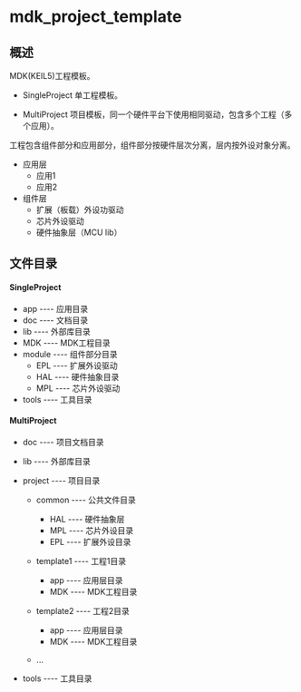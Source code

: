 # mdk_project_template

## 概述
MDK(KEIL5)工程模板。
- SingleProject
    单工程模板。

- MultiProject
    项目模板，同一个硬件平台下使用相同驱动，包含多个工程（多个应用）。

工程包含组件部分和应用部分，组件部分按硬件层次分离，层内按外设对象分离。

- 应用层
    - 应用1
    - 应用2
- 组件层
    - 扩展（板载）外设功驱动
    - 芯片外设驱动
    - 硬件抽象层（MCU lib）
            
## 文件目录

#### SingleProject
- app ---- 应用目录
- doc ---- 文档目录
- lib ---- 外部库目录
- MDK ---- MDK工程目录
- module ---- 组件部分目录
    - EPL ---- 扩展外设驱动
    - HAL ---- 硬件抽象目录
    - MPL ---- 芯片外设驱动
- tools ---- 工具目录

#### MultiProject
- doc ---- 项目文档目录
- lib ---- 外部库目录
- project ---- 项目目录
    - common ---- 公共文件目录
        - HAL ---- 硬件抽象层
        - MPL ---- 芯片外设目录
        - EPL ---- 扩展外设目录
    - template1 ---- 工程1目录
        - app ---- 应用层目录
        - MDK ---- MDK工程目录
    - template2 ---- 工程2目录
        - app ---- 应用层目录
        - MDK ---- MDK工程目录

    - ...

- tools ---- 工具目录